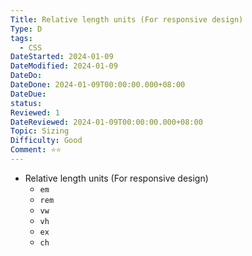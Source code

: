 ```yaml
---
Title: Relative length units (For responsive design)
Type: D
tags:
  - CSS
DateStarted: 2024-01-09
DateModified: 2024-01-09
DateDo: 
DateDone: 2024-01-09T00:00:00.000+08:00
DateDue: 
status: 
Reviewed: 1
DateReviewed: 2024-01-09T00:00:00.000+08:00
Topic: Sizing
Difficulty: Good
Comment: ⭐⭐
---
```

- Relative length units (For responsive design)
	- `em`
	- `rem`
	- `vw`
	- `vh`
	- `ex`
	- `ch`